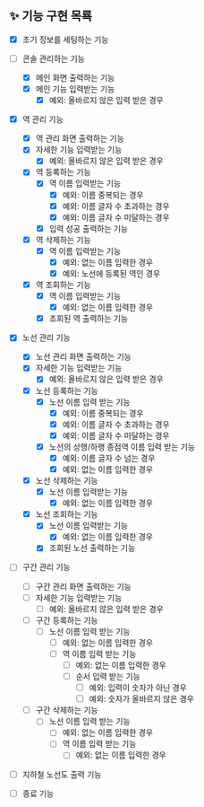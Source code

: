 ## ✨ 기능 구현 목룍
- [X] 초기 정보를 세팅하는 기능
- [ ] 콘솔 관리하는 기능
  - [X] 메인 화면 출력하는 기능
  - [X] 메인 기능 입력받는 기능
    - [X] 예외: 올바르지 않은 입력 받은 경우
- [X] 역 관리 기능
  - [X] 역 관리 화면 출력하는 기능
  - [X] 자세한 기능 입력받는 기능
    - [X] 예외: 올바르지 않은 입력 받은 경우
  - [X] 역 등록하는 기능
    - [X] 역 이름 입력받는 기능
      - [X] 예외: 이름 중복되는 경우
      - [X] 예외: 이름 글자 수 초과하는 경우
      - [X] 예외: 이름 글자 수 미달하는 경우
    - [X] 입력 성공 출력하는 기능
  - [X] 역 삭제하는 기능
    - [X] 역 이름 입력받는 기능
      - [X] 예외: 없는 이름 입력한 경우
      - [X] 예외: 노선에 등록된 역인 경우
  - [X] 역 조회하는 기능
    - [X] 역 이름 입력받는 기능
      - [X] 예외: 없는 이름 입력한 경우
    - [X] 조회된 역 출력하는 기능
- [X] 노선 관리 기능
  - [X] 노선 관리 화면 출력하는 기능
  - [X] 자세한 기능 입력받는 기능
    - [X] 예외: 올바르지 않은 입력 받은 경우
  - [X] 노선 등록하는 기능  
    - [X] 노선 이름 입력 받는 기능
      - [X] 예외: 이름 중복되는 경우
      - [X] 예외: 이름 글자 수 초과하는 경우
      - [X] 예외: 이름 글자 수 미달하는 경우
    - [X] 노선의 상행/하행 종점역 이름 입력 받는 기능
      - [X] 예외: 이름 글자 수 넘는 경우
      - [X] 예외: 없는 이름 입력한 경우
  - [X] 노선 삭제하는 기능
    - [X] 노선 이름 입력받는 기능
      - [X] 예외: 없는 이름 입력한 경우
  - [X] 노선 조회하는 기능
    - [X] 노선 이름 입력받는 기능
      - [X] 예외: 없는 이름 입력한 경우
    - [X] 조회된 노선 출력하는 기능
- [ ] 구간 관리 기능
  - [ ] 구간 관리 화면 출력하는 기능
  - [ ] 자세한 기능 입력받는 기능
    - [ ] 예외: 올바르지 않은 입력 받은 경우
  - [ ] 구간 등록하는 기능  
    - [ ] 노선 이름 입력 받는 기능
      - [ ] 예외: 없는 이름 입력한 경우
      - [ ] 역 이름 입력 받는 기능
        - [ ] 예외: 없는 이름 입력한 경우
        - [ ] 순서 입력 받는 기능
          - [ ] 예외: 입력이 숫자가 아닌 경우
          - [ ] 예외: 숫자가 올바르지 않은 경우
  - [ ] 구간 삭제하는 기능
    - [ ] 노선 이름 입력 받는 기능
      - [ ] 예외: 없는 이름 입력한 경우
      - [ ] 역 이름 입력 받는 기능
        - [ ] 예외: 없는 이름 입력한 경우
- [ ] 지하철 노선도 출력 기능
- [ ] 종료 기능
      